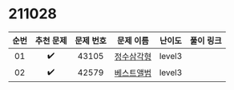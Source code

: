 # 211028

| 순번 |     추천 문제      | 문제 번호 |                          문제 이름                           | 난이도 | 풀이 링크 |
| :--: | :----------------: | :-------: | :----------------------------------------------------------: | :----: | :-------: |
|  01  | :heavy_check_mark: |   43105   | <a href="https://programmers.co.kr/learn/courses/30/lessons/43105" target="_blank">정수삼각형</a> | level3 |           |
|  02  | :heavy_check_mark: |   42579   | <a href="https://programmers.co.kr/learn/courses/30/lessons/42579" target="_blank">베스트앨범</a> | level3 |           |

